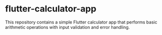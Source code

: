 # flutter-calculator-app
This repository contains a simple Flutter calculator app that performs basic arithmetic operations with input validation and error handling.
